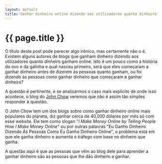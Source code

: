 ```yaml
---
layout: default
title: Ganhar dinheiro online dizendo aos utilizadores quanto dinheiro ganha online
---
```


# {{ page.title }}

O título deste post pode parecer algo irónico, mas certamente não o é. Existem alguns autores de blogs que ganham dinheiro dizendo aos utilizadores quanto dinheiro ganham online. Isto é um pouco como a história do ovo e da galinha e qual nasceu primeiro, será que eles começaram a ganhar dinheiro antes de dizerem às pessoas quanto ganham, ou foi dizendo às pessoas como ganhar dinheiro que começaram a ganhar dinheiro?

A questão é pertinente, e se analisarmos o caso mais explícito de onde isso acontece, o blog do [John Chow](http://www.johnchow.com) veremos que não é assim tão simples responder à questão.

O John Chow tem um dos blogs sobre como ganhar dinheiro online mais populares do planeta, diz ganhar cerca de 40,000 dólares por mês só com esse website. Ele tem como slogan "_I Make Money Online by Telling People How I Make Money Online_" ou por outras palavras "Eu Ganho Dinheiro Dizendo Ás Pessoas Como Eu Ganho Dinheiro Online", o problema está em que ele ganha dinheiro e aumenta o tráfego com base no dinheiro que ganha.

A questão aqui é que as pessoas que vêm ao blog dele para aprender a ganhar dinheiro são as pessoas que lhe dão dinheiro a ganhar.